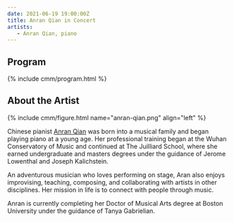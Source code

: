 ```yaml
---
date: 2021-06-19 19:00:00Z
title: Anran Qian in Concert
artists: 
   - Anran Qian, piano
---
```


## Program

{% include cmm/program.html %}

## About the Artist

{% include cmm/figure.html name="anran-qian.png" align="left" %}

Chinese pianist [Anran Qian](https://www.anranqian.com) was born into a musical family and began
playing piano at a young age. Her professional training began at the Wuhan Conservatory of Music and
continued at The Juilliard School, where she earned undergraduate and masters degrees under the
guidance of Jerome Lowenthal and Joseph Kalichstein.

An adventurous musician who loves performing on stage, Aran also enjoys improvising, teaching,
composing, and collaborating with artists in other disciplines. Her mission in life is to connect
with people through music.

Anran is currently completing her Doctor of Musical Arts degree at Boston University under the
guidance of Tanya Gabrielian.
